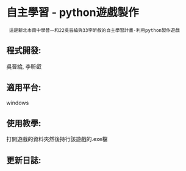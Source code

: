 # 自主學習 - python遊戲製作

```
 這是新北市南中學普一和22吳晉綸與33李昕叡的自主學習計畫-利用python製作遊戲
```

## 程式開發:
吳晉綸, 李昕叡


## 適用平台:
windows


## 使用教學:
打開遊戲的資料夾然後持行該遊戲的.exe檔


## 更新日誌:
